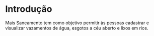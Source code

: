 # Introdução
Mais Saneamento tem como objetivo permitir às pessoas cadastrar e visualizar vazamentos de água, esgotos a céu aberto e lixos em rios.
